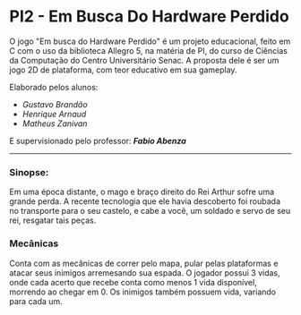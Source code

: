 # PI2 - Em Busca Do Hardware Perdido


  O jogo "Em busca do Hardware Perdido" é um projeto educacional, feito em C com o uso da biblioteca Allegro 5, na matéria de PI, do curso de Ciências da Computação do Centro Universitário Senac. A proposta dele é ser um jogo 2D de plataforma, com teor educativo em sua gameplay.
  
  Elaborado pelos alunos: 
  * *Gustavo Brandão*
  * *Henrique Arnaud*
  * *Matheus Zanivan*
  
 E supervisionado pelo professor: ***Fabio Abenza***
 
 ---
 ### Sinopse: 
 
 
 Em uma época distante, o mago e braço direito do Rei Arthur sofre uma grande perda. A recente tecnologia que ele havia descoberto foi roubada no transporte para o seu castelo, e cabe a você, um soldado e servo de seu rei, resgatar tais peças. 
 
 
 ### Mecânicas
 
 
 Conta com as mecânicas de correr pelo mapa, pular pelas plataformas e atacar seus inimigos arremesando sua espada. O jogador possui 3 vidas, onde cada acerto que recebe conta como menos 1 vida disponível, morrendo ao chegar em 0. Os inimigos também possuem vida, variando para cada um. 
